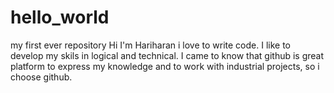 # hello_world
my first ever repository
Hi I'm Hariharan i love to write code.
I like to develop my skils in logical and technical.
I came to know that github is great platform to express my knowledge and to work with industrial projects, so i choose github.
